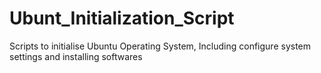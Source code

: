 # Ubunt_Initialization_Script
Scripts to initialise Ubuntu Operating System, Including configure system settings and installing softwares
